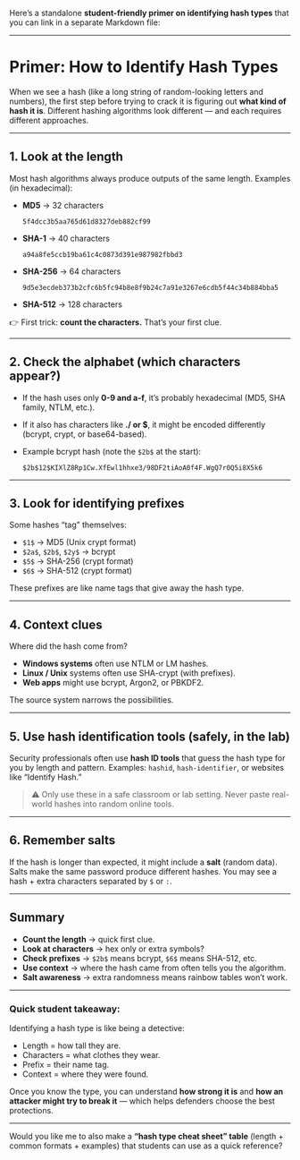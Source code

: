 Here’s a standalone **student-friendly primer on identifying hash types** that you can link in a separate Markdown file:

---

# Primer: How to Identify Hash Types

When we see a hash (like a long string of random-looking letters and numbers), the first step before trying to crack it is figuring out **what kind of hash it is**. Different hashing algorithms look different — and each requires different approaches.

---

## 1. Look at the length

Most hash algorithms always produce outputs of the same length.
Examples (in hexadecimal):

* **MD5** → 32 characters

  ```
  5f4dcc3b5aa765d61d8327deb882cf99
  ```
* **SHA-1** → 40 characters

  ```
  a94a8fe5ccb19ba61c4c0873d391e987982fbbd3
  ```
* **SHA-256** → 64 characters

  ```
  9d5e3ecdeb373b2cfc6b5fc94b8e8f9b24c7a91e3267e6cdb5f44c34b884bba5
  ```
* **SHA-512** → 128 characters

👉 First trick: **count the characters.** That’s your first clue.

---

## 2. Check the alphabet (which characters appear?)

* If the hash uses only **0-9 and a-f**, it’s probably hexadecimal (MD5, SHA family, NTLM, etc.).
* If it also has characters like **./ or $**, it might be encoded differently (bcrypt, crypt, or base64-based).
* Example bcrypt hash (note the `$2b$` at the start):

  ```
  $2b$12$KIXlZ8Rp1Cw.XfEwl1hhxe3/98DF2tiAoA0f4F.WgQ7r0Q5i8X5k6
  ```

---

## 3. Look for identifying prefixes

Some hashes “tag” themselves:

* `$1$` → MD5 (Unix crypt format)
* `$2a$`, `$2b$`, `$2y$` → bcrypt
* `$5$` → SHA-256 (crypt format)
* `$6$` → SHA-512 (crypt format)

These prefixes are like name tags that give away the hash type.

---

## 4. Context clues

Where did the hash come from?

* **Windows systems** often use NTLM or LM hashes.
* **Linux / Unix** systems often use SHA-crypt (with prefixes).
* **Web apps** might use bcrypt, Argon2, or PBKDF2.

The source system narrows the possibilities.

---

## 5. Use hash identification tools (safely, in the lab)

Security professionals often use **hash ID tools** that guess the hash type for you by length and pattern.
Examples: `hashid`, `hash-identifier`, or websites like “Identify Hash.”

> ⚠️ Only use these in a safe classroom or lab setting. Never paste real-world hashes into random online tools.

---

## 6. Remember salts

If the hash is longer than expected, it might include a **salt** (random data). Salts make the same password produce different hashes. You may see a hash + extra characters separated by `$` or `:`.

---

## Summary

* **Count the length** → quick first clue.
* **Look at characters** → hex only or extra symbols?
* **Check prefixes** → `$2b$` means bcrypt, `$6$` means SHA-512, etc.
* **Use context** → where the hash came from often tells you the algorithm.
* **Salt awareness** → extra randomness means rainbow tables won’t work.

---

### Quick student takeaway:

Identifying a hash type is like being a detective:

* Length = how tall they are.
* Characters = what clothes they wear.
* Prefix = their name tag.
* Context = where they were found.

Once you know the type, you can understand **how strong it is** and **how an attacker might try to break it** — which helps defenders choose the best protections.

---

Would you like me to also make a **“hash type cheat sheet” table** (length + common formats + examples) that students can use as a quick reference?
